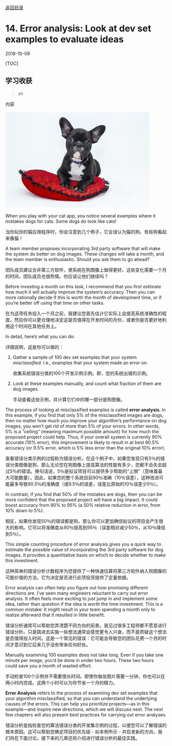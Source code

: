 [返回目录](../MLY_index.html)

# 14. Error analysis: Look at dev set examples to evaluate ideas

2018-10-09

[TOC]

## 学习收获

> sh

内容

![14_dog](../assets/14_dog.png)

When you play with your cat app, you notice several examples where it mistakes dogs for cats. Some dogs do look like cats!

当你玩你的猫应用程序时，你会注意到几个例子，它会误认为猫的狗。有些狗看起来像猫！

A team member proposes incorporating 3rd party software that will make the system do better on dog images. These changes will take a month, and the team member is enthusiastic. Should you ask them to go ahead?

团队成员建议合并第三方软件，使系统在狗图像上做得更好。这些变化需要一个月的时间，团队成员也很热情。你应该让他们继续吗？

Before investing a month on this task, I recommend that you first estimate how much it will actually improve the system’s accuracy. Then you can more rationally decide if this is worth the month of development time, or if you’re better off using that time on other tasks.

在为这项任务投入一个月之前，我建议您首先估计它实际上会提高系统准确性的程度。然后你可以更合理地决定这是否值得在开发时间的月份，或者你是否更好地利用这个时间在其他任务上。

In detail, here’s what you can do:

详细说明，这是你可以做的：

1. Gather a sample of 100 dev set examples that your system *misclassified*. I.e., examples that your system made an error on.

   收集系统错误分类的100个开发示例示例。即，您的系统出错的示例。

2. Look at these examples manually, and count what fraction of them are dog images.

   手动查看这些示例，并计算它们中的哪一部分是狗图像。

The process of looking at misclassified examples is called **error analysis**. In this example, if you find that only 5% of the misclassified images are dogs, then no matter how much you improve your algorithm’s performance on dog images, you won’t get rid of more than 5% of your errors. In other words, 5% is a “ceiling” (meaning maximum possible amount) for how much the proposed project could help. Thus, if your overall system is currently 90% accurate (10% error), this improvement is likely to result in at best 90.5% accuracy (or 9.5% error, which is 5% less error than the original 10% error).

查看错误分类示例的过程称为错误分析。在这个例子中，如果您发现只有5％的错误分类图像是狗，那么无论您在狗图像上提高算法的性能有多少，您都不会失去超过5％的错误。换句话说，5％是拟议项目可以提供多少帮助的“上限”（意味着最大可能数量）。因此，如果您的整个系统目前90％准确（10％误差），这种改进可能最多导致90.5％的准确度（或9.5％的误差，误差比原始的10％误差少5％）。

In contrast, if you find that 50% of the mistakes are dogs, then you can be more confident that the proposed project will have a big impact. It could boost accuracy from 90% to 95% (a 50% relative reduction in error, from 10% down to 5%).

相反，如果你发现50％的错误都是狗，那么你可以更加确信拟议的项目会产生很大的影响。它可以将准确度从90％提高到95％（误差相对减少50％，从10％降低到5％）。

This simple counting procedure of error analysis gives you a quick way to estimate the possible value of incorporating the 3rd party software for dog images. It provides a quantitative basis on which to decide whether to make this investment.

这种简单的错误分析计数程序为您提供了一种快速估算将第三方软件纳入狗图像的可能价值的方法。它为决定是否进行此项投资提供了定量依据。

Error analysis can often help you figure out how promising different directions are. I’ve seen many engineers reluctant to carry out error analysis. It often feels more exciting to just jump in and implement some idea, rather than question if the idea is worth the time investment. This is a common mistake: It might result in your team spending a month only to realize afterward that it resulted in little benefit.

错误分析通常可以帮助您弄清楚不同方向的前景。我见过很多工程师都不愿意进行错误分析。只是跳进去实施一些想法通常会感觉更令人兴奋，而不是质疑这个想法是否值得投入时间。这是一个常见的错误：它可能会导致您的团队花费一个月的时间才意识到它后来几乎没有带来任何好处。

Manually examining 100 examples does not take long. Even if you take one minute per image, you’d be done in under two hours. These two hours could save you a month of wasted effort.

手动检查100个示例并不需要很长时间。即使你每张图片需要一分钟，你也可以在两小时内完成。这两个小时可以为你节省一个月的精力。

**Error Analysis** refers to the process of examining dev set examples that your algorithm misclassified, so that you can understand the underlying causes of the errors. This can help you prioritize projects—as in this example—and inspire new directions, which we will discuss next. The next few chapters will also present best practices for carrying out error analyses.

错误分析是指检查您的算法错误分类的开发集示例的过程，以便您可以了解错误的根本原因。这可以帮助您确定项目的优先级 - 如本例所示 - 并启发新的方向，我们将在下面讨论。接下来的几章还将介绍进行错误分析的最佳实践。